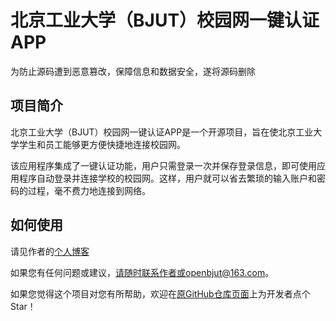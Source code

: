 # 北京工业大学（BJUT）校园网一键认证APP

为防止源码遭到恶意篡改，保障信息和数据安全，遂将源码删除

## 项目简介

北京工业大学（BJUT）校园网一键认证APP是一个开源项目，旨在使北京工业大学学生和员工能够更方便快捷地连接校园网。

该应用程序集成了一键认证功能，用户只需登录一次并保存登录信息，即可使用应用程序自动登录并连接学校的校园网。这样，用户就可以省去繁琐的输入账户和密码的过程，毫不费力地连接到网络。

## 如何使用

请见作者的[个人博客](https://zwhyzzz.top/bjut-net)

如果您有任何问题或建议，请随时联系作者或openbjut@163.com。

如果您觉得这个项目对您有所帮助，欢迎在[原GitHub仓库页面](https://github.com/sw1128/bjut_net)上为开发者点个Star！
